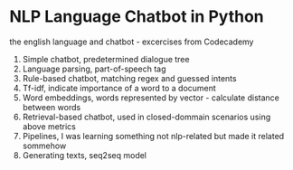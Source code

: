# NLP Language Chatbot in Python
the english language and chatbot - excercises from Codecademy 

1. Simple chatbot, predetermined dialogue tree
2. Language parsing, part-of-speech tag
3. Rule-based chatbot, matching regex and guessed intents
4. Tf-idf, indicate importance of a word to a document
5. Word embeddings, words represented by vector - calculate distance between words
6. Retrieval-based chatbot, used in closed-dommain scenarios using above metrics
7. Pipelines, I was learning something not nlp-related but made it related sommehow
8. Generating texts, seq2seq model
